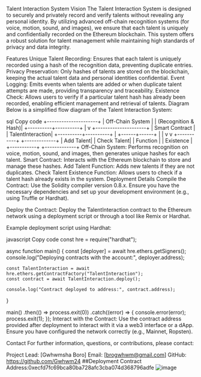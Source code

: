 Talent Interaction System
Vision
The Talent Interaction System is designed to securely and privately record and verify talents without revealing any personal identity. By utilizing advanced off-chain recognition systems (for voice, motion, sound, and images), we ensure that each talent is uniquely and confidentially recorded on the Ethereum blockchain. This system offers a robust solution for talent management while maintaining high standards of privacy and data integrity.

Features
Unique Talent Recording: Ensures that each talent is uniquely recorded using a hash of the recognition data, preventing duplicate entries.
Privacy Preservation: Only hashes of talents are stored on the blockchain, keeping the actual talent data and personal identities confidential.
Event Logging: Emits events when talents are added or when duplicate talent attempts are made, providing transparency and traceability.
Existence Check: Allows users to verify if a particular talent hash has already been recorded, enabling efficient management and retrieval of talents.
Diagram
Below is a simplified flow diagram of the Talent Interaction System:

sql
Copy code
+---------------------+
|  Off-Chain System   |
| (Recognition & Hash)|
+----------+----------+
           |
           v
+---------------------+
|  Smart Contract     |
|    TalentInteraction|
+----------+----------+
           |
    +------+------+
    |             |
    v             v
+-----------+ +-------------+
|  Add Talent| | Check Talent|
|  Function  | | Existence   |
+-----------+ +-------------+
Off-Chain System: Performs recognition on voice, motion, sound, and images, then generates unique hashes for each talent.
Smart Contract: Interacts with the Ethereum blockchain to store and manage these hashes.
Add Talent Function: Adds new talents if they are not duplicates.
Check Talent Existence Function: Allows users to check if a talent hash already exists in the system.
Deployment Details
Compile the Contract: Use the Solidity compiler version 0.8.x. Ensure you have the necessary dependencies and set up your development environment (e.g., using Truffle or Hardhat).

Deploy the Contract: Deploy the TalentInteraction contract to the Ethereum network using a deployment script or through a tool like Remix or Hardhat.

Example deployment script using Hardhat:

javascript
Copy code
const hre = require("hardhat");

async function main() {
    const [deployer] = await hre.ethers.getSigners();
    console.log("Deploying contracts with the account:", deployer.address);

    const TalentInteraction = await hre.ethers.getContractFactory("TalentInteraction");
    const contract = await TalentInteraction.deploy();

    console.log("Contract deployed to address:", contract.address);
}

main()
    .then(() => process.exit(0))
    .catch((error) => {
        console.error(error);
        process.exit(1);
    });
Interact with the Contract: Use the contract address provided after deployment to interact with it via a web3 interface or a dApp. Ensure you have configured the network correctly (e.g., Mainnet, Ropsten).

Contact
For further information, questions, or contributions, please contact:

Project Lead: [Gwhwmsha Boro]
Email: [brogwhwm@gmail.com]
GitHub: https://github.com/Gwhwm24
##Deployment
Contract Address:0xecfd7fc69bca80ba728afc3cba074d368796adfe
![image](https://github.com/user-attachments/assets/0df2fe7f-2f5c-4f8b-907d-ba759ef5d461)

